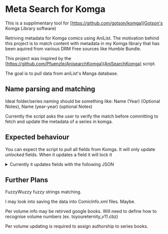 # Meta Search for Komga

This is a supplimentary tool for [https://github.com/gotson/komga](Gotson's Komga Library software)

Retriving metadata for Komga comics using AniList. The motivation behind this project is to match content with metadata in my Komga library that has been aquired from various DRM Free sources like Humble Bundle.

This project was inspired by the [https://github.com/Pfuenzle/AnisearchKomga](AniSearchKomga) script.

The goal is to pull data from aniList's Manga database.

## Name parsing and matching

Ideal folder/series naming should be something like: Name (Year) (Optional Notes), Name (year-year) (optional Notes)

Currently the script asks the user to verify the match before committing to fetch and update the metadata of a series in komga. 

## Expected behaviour

You can expect the script to pull all fields from Komga. It will only update *unlocked* fields. When it updates a field it will lock it 
<details>

<summary>Currently it updates fields with the following JSON</summary>

```
pushJSON = '''
{
  "status": "%s",
  "statusLock": %r,
  "title": "%s",
  "titleLock": %r,
  "titleSort": "%s",
  "titleSortLock": %r,
  "summary": "%s",
  "summaryLock": %r,
  "publisher": "%s",
  "publisherLock": %r,
  "readingDirectionLock": %r,
  "ageRatingLock": %r,
  "language": "%s",
  "languageLock": %r,
  "genresLock": %r,
  "tagsLock": %s,
  "totalBookCountLock": %r,
  "tags": %s,
  "readingDirection": "%s",
  "ageRating": %s,
  "genres": %s,
  "totalBookCount": %s,
}
''' % (komgaSeries.status,
  komgaSeries.statusLock, 
  komgaSeries.title, 
  komgaSeries.titleLock,
  komgaSeries.titleSort,
  komgaSeries.titleSortLock,
  komgaSeries.summary,
  komgaSeries.summaryLock,
  komgaSeries.publisher,
  komgaSeries.publisherLock,
  komgaSeries.readingDirectionLock,
  komgaSeries.ageRatingLock,
  komgaSeries.language,
  komgaSeries.languageLock,
  komgaSeries.genresLock,
  komgaSeries.tagsLock,
  komgaSeries.totalBookCountLock,
  patchTags,
  komgaSeries.readingDirection,
  komgaSeries.ageRating,
  patchGenres,
  komgaSeries.totalBookCount,
  )
```

</details>

## Further Plans

FuzzyWuzzy fuzzy strings matching.

I may look into saving the data into ComicInfo.xml files. Maybe.

Per volume info may be retirved google books. Will need to define how to recognise volume numbers (ex. toyoureternity_v11.cbz)

Per volume updating is required to assign authorship to series books. 